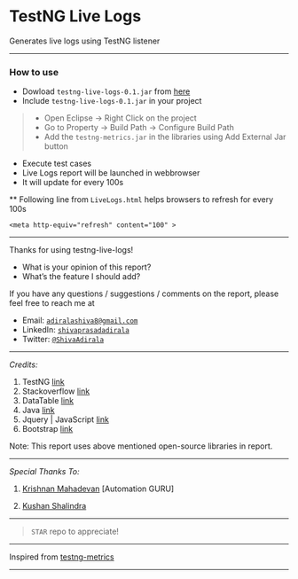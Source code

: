 # TestNG Live Logs

Generates live logs using TestNG listener

---
### How to use

 - Dowload `testng-live-logs-0.1.jar` from [here]()
 - Include `testng-live-logs-0.1.jar` in your project
  > - Open Eclipse → Right Click on the project
   > - Go to Property → Build Path → Configure Build Path
   > - Add the `testng-metrics.jar` in the libraries using Add External Jar button
 - Execute test cases
 - Live Logs report will be launched in webbrowser
 - It will update for every 100s

 ** Following line from `LiveLogs.html` helps browsers to refresh for every 100s
    
```
<meta http-equiv="refresh" content="100" >
```

---
Thanks for using testng-live-logs!

 - What is your opinion of this report?
 - What’s the feature I should add?

If you have any questions / suggestions / comments on the report, please feel free to reach me at

 - Email: <a href="mailto:adiralashiva8@gmail.com?Subject=Testng%20Metrics" target="_blank">`adiralashiva8@gmail.com`</a> 
 - LinkedIn: <a href="https://www.linkedin.com/in/shivaprasadadirala/" target="_blank">`shivaprasadadirala`</a>
 - Twitter: <a href="https://twitter.com/ShivaAdirala" target="_blank">`@ShivaAdirala`</a>

---

*Credits:*

1. TestNG [link](https://testng.org/doc/index.html)
2. Stackoverflow [link](http://stackoverflow.com)
3. DataTable [link](https://datatables.net/examples/basic_init/table_sorting.html)
5. Java [link](https://www.java.com)
6. Jquery | JavaScript [link](https://www.jqueryscript.net)
7. Bootstrap [link](http://getbootstrap.com/docs/4.1/examples/dashboard/)

Note: This report uses above mentioned open-source libraries in report.

---

*Special Thanks To:*

1. [Krishnan Mahadevan](https://www.linkedin.com/in/krmahadevan/) [Automation GURU]

2. [Kushan Shalindra](https://www.linkedin.com/in/kushana)

---

  > `STAR` repo to appreciate!

---

Inspired from [testng-metrics](https://github.com/adiralashiva8/testng-metrics)

---
